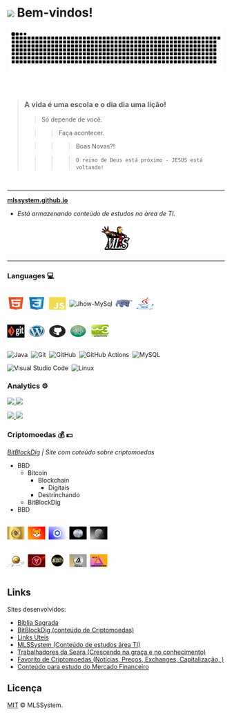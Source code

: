 <h1><img src="https://emojis.slackmojis.com/emojis/images/1450372448/149/sonic.gif?1450372448" width="78"/> Bem-vindos!</h1>

![Snake animation](https://github.com/mlssystem/mlssystem/blob/main/snake-animation.svg)

<br>

> ### A vida é uma escola e o dia dia uma lição!
>
>> Só depende de você.
>
>>> Faça acontecer.
>
>>>> Boas Novas?!
>
>>>> `O reino de Deus está próximo - JESUS está voltando!`

<br>

---

**[mlssystem.github.io](https://mlssystem.github.io)** <br> 
- _Está armazenando conteúdo de estudos na área de TI._
<p align="center">
  <a href="https://mlssystem.github.io/"><img src="https://github.com/mlssystem/mlssystem.github.io/blob/master/img/menu.png" alt="MLSSystem"/></a>
</p>
</div>
  
---

### Languages :computer:

<div><br>
  <img align="center" alt="Jhow-HTML" title="HTML" height="30" width="40" src="https://raw.githubusercontent.com/devicons/devicon/master/icons/html5/html5-original.svg">&nbsp;
  <img align="center" alt="Jhow-CSS" title="CSS" height="30" width="40" src="https://raw.githubusercontent.com/devicons/devicon/master/icons/css3/css3-original.svg">&nbsp;
  <img align="center" alt="Jhow-Js" title="JS" height="30" width="40" src="https://raw.githubusercontent.com/devicons/devicon/master/icons/javascript/javascript-plain.svg">&nbsp;
  <img align="center" alt="Jhow-MySql" title="MYSQL" height="30" width="40" src="https://cdn.jsdelivr.net/gh/devicons/devicon/icons/mysql/mysql-original-wordmark.svg">&nbsp;
  <img align="center" alt="php" title="PHP" height="30" width="40" src="https://github.com/mlssystem/mlssystem.github.io/blob/master/img/php-r.png">&nbsp;
  <img align="center" alt="JAVA" title="JAVA" height="30" width="40" src="https://github.com/mlssystem/mlssystem/blob/main/img/java.png">&nbsp;
</div><br> 

<div><br>
  <img align="center" alt="Git" title="GIT" height="30" width="40" src="https://github.com/mlssystem/mlssystem/blob/main/img/git.jpg">&nbsp;
  <img align="center" alt="WordPress" title="WORDPRESS" height="30" width="40" src="https://github.com/mlssystem/mlssystem/blob/main/img/Wordpress_logo_8.png">&nbsp;
  <img align="center" alt="Git Social" title="GIT SOCIAL" height="30" width="40" src="https://github.com/mlssystem/mlssystem/blob/main/img/png-transparent-github-social.png">&nbsp;
  <img align="center" alt="Atom Editor" title="ATOM EDITOR" height="30" width="40" src="https://github.com/mlssystem/mlssystem/blob/main/img/atom-editor.png"> &nbsp;
  <img align="center" alt="w3schools" title="W3schools" height="30" width="40" src="https://github.com/mlssystem/mlssystem/blob/main/img/w3schools.jpg">   
</div><br> 

![Java](https://img.shields.io/badge/-Java-05122A?style=flat&logo=Java&logoColor=white)&nbsp;
![Git](https://img.shields.io/badge/-Git-05122A?style=flat&logo=git)&nbsp;
![GitHub](https://img.shields.io/badge/-GitHub-05122A?style=flat&logo=github)&nbsp;
![GitHub Actions](https://img.shields.io/badge/GitHub%20Actions%20-05122A?style=flat&logo=github-actions&logoColor=white)&nbsp;
![MySQL](https://img.shields.io/badge/-MySQL-05122A?style=flat&logo=mysql&logoColor=white)&nbsp;

![Visual Studio Code](https://img.shields.io/badge/-Visual%20Studio%20Code-05122A?style=flat&logo=visual-studio-code&logoColor=007ACC)&nbsp;
![Linux](https://img.shields.io/badge/-Linux-05122A?style=flat&logo=linux&logoColor=white)&nbsp;

### Analytics ⚙️

<div>
<a href="https://github.com/mlssystem">  
<p align="left">
  <img height="180em" src="https://github-readme-streak-stats.herokuapp.com/?user=mlssystem" />
  <img height="180em" src="https://user-images.githubusercontent.com/22433243/121538215-faa36d80-c9da-11eb-9dce-0def2d07ff62.gif" /></a>
</p>
</div>

<div>
  <a href="https://github.com/mlssystem">
  <img height="180em" src="https://github-readme-stats.vercel.app/api?username=mlssystem&show_icons=true&theme=dracula&include_all_commits=true&count_private=true"/>
  <img height="180em" src="https://github-readme-stats.vercel.app/api/top-langs/?username=mlssystem&layout=compact&langs_count=7&theme=dracula"/></a>
</div>

### Criptomoedas :moneybag: :dollar:

_[BitBlockDig](https://mlssystem.github.io/bitblockdig/) | Site com coteúdo sobre criptomoedas_
 
- BBD
  - Bitcoin
    - Blockchain
      - Digitais
    - Destrinchando
  - BitBlockDig
- BBD

<div><br>
  <img align="center" alt="BTC" title="BTC" height="30" width="40" src="https://github.com/mlssystem/mlssystem/blob/main/img/cripto/thumbnail-btc.jpg">&nbsp;
  <img align="center" alt="SHIB" title="SHIB" height="30" width="40" src="https://github.com/mlssystem/mlssystem/blob/main/img/cripto/thumbnail-shiba.jpg">&nbsp;
  <img align="center" alt="LINK" title="LINK" height="30" width="40" src="https://github.com/mlssystem/mlssystem/blob/main/img/cripto/thumbnail-link.jpg">&nbsp;
  <img align="center" alt="XLM" title="XLM" height="30" width="40" src="https://github.com/mlssystem/mlssystem/blob/main/img/cripto/thumbnail-xlm.jpg">&nbsp;
  <img align="center" alt="ADA" title="ADA" height="30" width="40" src="https://github.com/mlssystem/mlssystem/blob/main/img/cripto/thumbnail-ada.jpg">&nbsp;
</div><br> 

<div><br>
  <img align="center" alt="BNB" title="BNB" height="30" width="40" src="https://github.com/mlssystem/mlssystem/blob/main/img/cripto/thumbnail-bnb.jpg">&nbsp;
  <img align="center" alt="CHZ" title="CHZ" height="30" width="40" src="https://github.com/mlssystem/mlssystem/blob/main/img/cripto/thumbnail-chz.jpg">&nbsp;
  <img align="center" alt="BBD" title="BBD" height="30" width="40" src="https://github.com/mlssystem/mlssystem/blob/main/img/cripto/bbd.png">&nbsp;
  <img align="center" alt="ALGO" title="ALGO" height="30" width="40" src="https://github.com/mlssystem/mlssystem/blob/main/img/cripto/thumbnail-algo.jpg">&nbsp;
  <img align="center" alt="BAT" title="BAT" height="30" width="40" src="https://github.com/mlssystem/mlssystem/blob/main/img/cripto/thumbnail-bat.jpg">&nbsp;
</div><br> 

## Links 

Sites desenvolvidos:

- [Bíblia Sagrada](https://bibliasagrada.github.io/)
- [BitBlockDig (conteúdo de Criptomoedas)](https://mlssystem.github.io/bitblockdig/)
- [Links Uteis](https://mlssystem.github.io/linksuteis/)
- [MLSSystem (Conteúdo de estudos área TI)](https://mlssystem.github.io/)
- [Trabalhadores da Seara (Crescendo na graça e no conhecimento)](https://mlssystem.github.io/trabalhadoresdaseara/)
- [Favorito de Criptomoedas (Notícias, Preços, Exchanges, Capitalização, )](https://mlssystem.github.io/favcrypto/)
- [Conteúdo para estudo do Mercado Financeiro](https://mlssystem.github.io/favcrypto/mercado-tradicional.html)


## Licença

[MIT](https://github.com/mlssystem/mlssystem.github.io/blob/master/LICENSE)  © MLSSystem.


